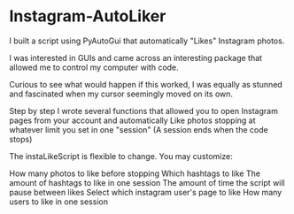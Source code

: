 # Instagram-AutoLiker
I built a script using PyAutoGui that automatically "Likes" Instagram photos.

I was interested in GUIs and came across an interesting package that allowed me to control my computer with code.

Curious to see what would happen if this worked, I was equally as stunned and fascinated when my cursor seemingly moved on its own.

Step by step I wrote several functions that allowed you to open Instagram pages from your account and automatically Like photos stopping at whatever limit you set in one "session" (A session ends when the code stops)

The instaLikeScript is flexible to change. You may customize:

How many photos to like before stopping
Which hashtags to like
The amount of hashtags to like in one session
The amount of time the script will pause between likes
Select which instagram user's page to like
How many users to like in one session




